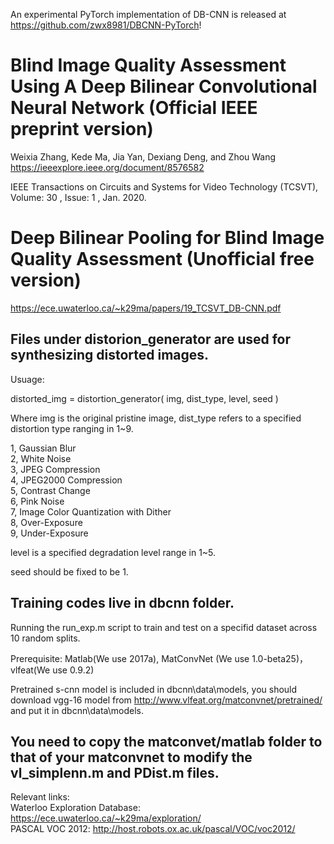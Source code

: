 An experimental PyTorch implementation of DB-CNN is released at https://github.com/zwx8981/DBCNN-PyTorch! 


Blind Image Quality Assessment Using A Deep Bilinear Convolutional Neural Network (Official IEEE preprint version)
=
Weixia Zhang, Kede Ma, Jia Yan, Dexiang Deng, and Zhou Wang
https://ieeexplore.ieee.org/document/8576582

IEEE Transactions on Circuits and Systems for Video Technology (TCSVT), Volume: 30 , Issue: 1 , Jan. 2020.

Deep Bilinear Pooling for Blind Image Quality Assessment (Unofficial free version)
=
https://ece.uwaterloo.ca/~k29ma/papers/19_TCSVT_DB-CNN.pdf



Files under distorion_generator are used for synthesizing distorted images.
-

Usuage:

distorted_img = distortion_generator( img, dist_type, level, seed )

Where img is the original pristine image, dist_type refers to a specified distortion type ranging in 1~9.

1, Gaussian Blur \
2, White Noise  \
3, JPEG Compression \
4, JPEG2000 Compression \
5, Contrast Change \
6, Pink Noise \
7, Image Color Quantization with Dither \
8, Over-Exposure \
9, Under-Exposure 

level is a specified degradation level range in 1~5.

seed should be fixed to be 1.


Training codes live in dbcnn folder.
-

Running the run_exp.m script to train and test on a specifid dataset across 10 random splits.

Prerequisite: Matlab(We use 2017a), MatConvNet (We use 1.0-beta25)， vlfeat(We use 0.9.2)

Pretrained s-cnn model is included in dbcnn\data\models, you should download vgg-16 model from http://www.vlfeat.org/matconvnet/pretrained/ and put it in dbcnn\data\models.

You need to copy the matconvet/matlab folder to that of your matconvnet to modify the vl_simplenn.m and PDist.m files. 
-

Relevant links: \
Waterloo Exploration Database: https://ece.uwaterloo.ca/~k29ma/exploration/ \
PASCAL VOC 2012: http://host.robots.ox.ac.uk/pascal/VOC/voc2012/

